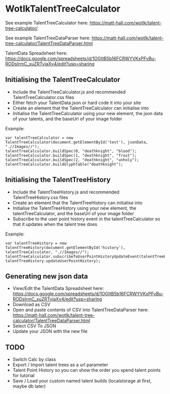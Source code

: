# WotlkTalentTreeCalculator

See example TalentTreeCalculator here: https://matt-hall.com/wotlk/talent-tree-calculator/

See example TalentTreeDataParser here: https://matt-hall.com/wotlk/talent-tree-calculator/TalentTreeDataParser.html

TalentData Spreadsheet here: https://docs.google.com/spreadsheets/d/1OGItB5b16FCRWYVKxPFvBu-RODsIrmC_xuZRTvjaXv4/edit?usp=sharing

## Initialising the TalentTreeCalculator

- Include the TalentTreeCalculator.js and recommended TalentTreeCalculator.css files
- Either fetch your TalentData.json or hard code it into your site
- Create an element that the TalentTreeCalculator can initialise into
- Initialise the TalentTreeCalculator using your new element, the json data of your talents, and the baseUrl of your image folder

Example:
```
var talentTreeCalculator = new TalentTreeCalculator(document.getElementById('test'), jsonData, ".//Images//");
talentTreeCalculator.buildSpec(0, "deathknight", "blood");
talentTreeCalculator.buildSpec(1, "deathknight", "frost");
talentTreeCalculator.buildSpec(2, "deathknight", "unholy");
talentTreeCalculator.buildGlyphTable("deathknight");
```

## Initialising the TalentTreeHistory

- Include the TalentTreeHistory.js and recommended TalentTreeHistory.css files
- Create an element that the TalentTreeHistory can initialise into
- Initialise the TalentTreeHistory using your new element, the talentTreeCalculator, and the baseUrl of your image folder
- Subscribe to the user point history event in the talentTreeCalculator so that it updates when the talent tree does

Example:
```
var talentTreeHistory = new TalentTreeHistory(document.getElementById('history'), talentTreeCalculator, ".//Images//");
talentTreeCalculator.subscribeToUserPointHistoryUpdateEvent(talentTreeHistory, talentTreeHistory.updateUserPointHistory);
```

## Generating new json data

- View/Edit the TalentData Spreadsheet here: https://docs.google.com/spreadsheets/d/1OGItB5b16FCRWYVKxPFvBu-RODsIrmC_xuZRTvjaXv4/edit?usp=sharing
- Download as CSV
- Open and paste contents of CSV into TalentTreeDataParser here: https://matt-hall.com/wotlk/talent-tree-calculator/TalentTreeDataParser.html
- Select CSV To JSON
- Update your JSON with the new file

## TODO

- Switch Calc by class
- Export / Import talent trees as a url parameter
- Talent Point History so you can show the order you spend talent points for tutorial
- Save / Load your custom named talent builds (localstorage at first, maybe db later)
